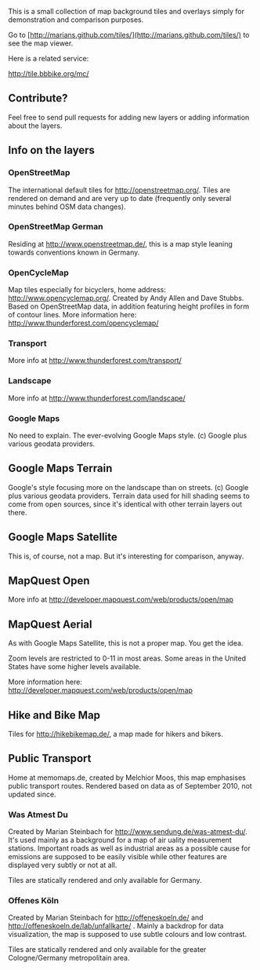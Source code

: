 This is a small collection of map background tiles and overlays simply for demonstration and comparison purposes.

Go to [http://marians.github.com/tiles/](http://marians.github.com/tiles/) to see the map viewer.

Here is a related service:

http://tile.bbbike.org/mc/

## Contribute?

Feel free to send pull requests for adding new layers or adding information about the layers.

## Info on the layers

### OpenStreetMap

The international default tiles for http://openstreetmap.org/. Tiles are rendered on demand and are very up to date (frequently only several minutes behind OSM data changes).

### OpenStreetMap German

Residing at http://www.openstreetmap.de/, this is a map style leaning towards conventions known in Germany.

### OpenCycleMap

Map tiles especially for bicyclers, home address: http://www.opencyclemap.org/. Created by Andy Allen and Dave Stubbs. Based on OpenStreetMap data, in addition featuring height profiles in form of contour lines. More information here: http://www.thunderforest.com/opencyclemap/

### Transport

More info at http://www.thunderforest.com/transport/

### Landscape

More info at http://www.thunderforest.com/landscape/

### Google Maps

No need to explain. The ever-evolving Google Maps style. (c) Google plus various geodata providers.

## Google Maps Terrain

Google's style focusing more on the landscape than on streets. (c) Google plus various geodata providers. Terrain data used for hill shading seems to come from open sources, since it's identical with other terrain layers out there.

## Google Maps Satellite

This is, of course, not a map. But it's interesting for comparison, anyway.

## MapQuest Open

More info at http://developer.mapquest.com/web/products/open/map

## MapQuest Aerial

As with Google Maps Satellite, this is not a proper map. You get the idea.

Zoom levels are restricted to 0-11 in most areas. Some areas in the United States have some higher levels available.

More information here: http://developer.mapquest.com/web/products/open/map

## Hike and Bike Map

Tiles for http://hikebikemap.de/, a map made for hikers and bikers. 

## Public Transport

Home at memomaps.de, created by Melchior Moos, this map emphasises public transport routes. Rendered based on data as of September 2010, not updated since.

### Was Atmest Du

Created by Marian Steinbach for http://www.sendung.de/was-atmest-du/. It's used mainly as a background for a map of air uality measurement stations. Important roads as well as industrial areas as a possible cause for emissions are supposed to be easily visible while other features are displayed very subtly or not at all.

Tiles are statically rendered and only available for Germany.

### Offenes Köln

Created by Marian Steinbach for http://offeneskoeln.de/ and http://offeneskoeln.de/lab/unfallkarte/ . Mainly a backdrop for data visualization, the map is supposed to use subtle colours and low contrast.

Tiles are statically rendered and only available for  the greater Cologne/Germany metropolitain area.